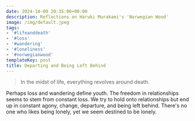 ```yaml
---
date: 2024-10-09 20:35:00+00:00
description: Reflections on Haruki Murakami's 'Norwegian Wood'
image: /img/default.jpeg
tags:
- '#lifeanddeath'
- '#loss'
- '#wandering'
- '#loneliness'
- '#norwegianwood'
templateKey: post
title: Departing and Being Left Behind
---
```


>In the midst of life, everything revolves around death.

Perhaps loss and wandering define youth. The freedom in relationships seems to stem from constant loss. We try to hold onto relationships but end up in constant agony, change, departure, and being left behind. There's no one who likes being lonely, yet we seem destined to be lonely.